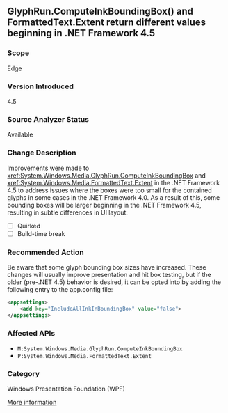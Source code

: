 ## GlyphRun.ComputeInkBoundingBox() and FormattedText.Extent return different values beginning in .NET Framework 4.5

### Scope
Edge

### Version Introduced
4.5

### Source Analyzer Status
Available

### Change Description

Improvements were made to
<xref:System.Windows.Media.GlyphRun.ComputeInkBoundingBox>
and
<xref:System.Windows.Media.FormattedText.Extent> in
the .NET Framework 4.5 to address issues where the boxes were too small for the
contained glyphs in some cases in the .NET Framework 4.0. As a result of this,
some bounding boxes will be larger beginning in the .NET Framework 4.5,
resulting in subtle differences in UI layout.

- [ ] Quirked
- [ ] Build-time break

### Recommended Action

Be aware that some glyph bounding box sizes have increased. These changes will
usually improve presentation and hit box testing, but if the older (pre-.NET
4.5) behavior is desired, it can be opted into by adding the following entry to
the app.config file:

```xml
<appsettings>
	<add key="IncludeAllInkInBoundingBox" value="false">
</appsettings>
```

### Affected APIs
* `M:System.Windows.Media.GlyphRun.ComputeInkBoundingBox`
* `P:System.Windows.Media.FormattedText.Extent`

### Category
Windows Presentation Foundation (WPF)

[More information](http://support.microsoft.com/kb/3009678)

<!-- breaking change id: 114 -->
